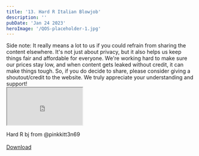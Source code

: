 ```yaml
---
title: '13. Hard R Italian Blowjob'
description: ''
pubDate: 'Jan 24 2023'
heroImage: '/QOS-placeholder-1.jpg'
---
```

<div class="video_paragraph_header"> Side note: It really means a lot to us if you could refrain from sharing the content elsewhere. It's not just about privacy, but it also helps us keep things fair and affordable for everyone. We're working hard to make sure our prices stay low, and when content gets leaked without credit, it can make things tough. So, if you do decide to share, please consider giving a shoutout/credit to the website. We truly appreciate your understanding and support!</div>

<iframe src="https://drive.google.com/file/d/1Xmm7JUf_Ir4n56LGYVoDuu2eckRdDljg/preview" width="200" height="100" allow="autoplay" allowfullscreen="allowfullscreen" style="
"></iframe>

Hard R bj from @pinkkitt3n69
<br>
<br>
<a class="read_more" href="https://drive.google.com/file/d/1Xmm7JUf_Ir4n56LGYVoDuu2eckRdDljg/view?usp=sharing">Download</a>